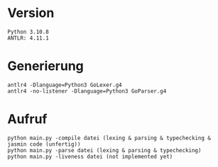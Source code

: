 # Version
    Python 3.10.8
    ANTLR: 4.11.1

# Generierung
    antlr4 -Dlanguage=Python3 GoLexer.g4
    antlr4 -no-listener -Dlanguage=Python3 GoParser.g4

# Aufruf
    python main.py -compile datei (lexing & parsing & typechecking & jasmin code (unfertig))
    python main.py -parse datei (lexing & parsing & typechecking)
    python main.py -liveness datei (not implemented yet)